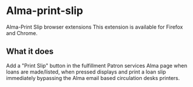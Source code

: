# Alma-print-slip
Alma-Print Slip browser extensions
This extension is available for Firefox and Chrome.
## What it does
Add a "Print Slip" button in the fulfillment Patron services Alma page when loans are made/listed, when pressed displays and print a loan slip immediately bypassing the Alma email based circulation desks printers.
